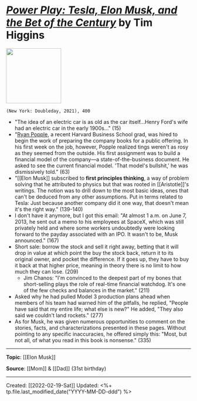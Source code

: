 
# [*Power Play: Tesla, Elon Musk, and the Bet of the Century*](https://www.penguinrandomhouse.com/books/611077/power-play-by-tim-higgins/) by Tim Higgins

<img src="https://images3.penguinrandomhouse.com/cover/9780385545457" width=150>

`(New York: Doubleday, 2021), 400`

- "The idea of an electric car is as old as the car itself...Henry Ford's wife had an electric car in the early 1900s..." (15)
- "[Ryan Popple](https://www.linkedin.com/in/rpopple/), a recent Harvard Business School grad, was hired to begin the work of preparing the company books for a public offering. In his first week on the job, however, Popple realized tings weren't as rosy as they seemed from the outside. His first assignment was to build a financial model of the company—a state-of-the-business document. He asked to see the current financial model. 'That model's bullshit,' he was dismissively told." (63)
- "[[Elon Musk]] subscribed to **first principles thinking**, a way of problem solving that he attributed to physics but that was rooted in [[Aristotle]]'s writings. The notion was to drill down to the most basic ideas, ones that can't be deduced from any other assumptions. Put in terms related to Tesla: Just because another company did it one way, that doesn't mean it's the right way." (139-140)
- I don't have it anymore, but I got this email: "At almost 1 a.m. on June 7, 2013, he sent out a memo to his employees at SpaceX, which was still privately held and where some workers undoubtedly were looking forward to the payday associated with an IPO. It wasn't to be, Musk announced." (167)
- Short sale: borrow the stock and sell it right away, betting that it will drop in value at which point the buy the stock back, return it to its original owner, and pocket the difference. If it goes up, they have to buy it back at that higher price, meaning in theory there is no limit to how much they can lose. (209)
	- Jim Chanos: "I'm convinced to the deepest part of my bones that short-selling plays the role of real-time financial watchdog. It's one of the few checks and balances in the market." (211)
- Asked why he had pulled Model 3 production plans ahead when members of his team had warned him of the pitfalls, he replied, "People have said that my entire life; what else is new?" He added, "They also said we couldn't land rockets." (277)
- As for Musk, he was given numerous opportunities to comment on the stories, facts, and characterizations presented in these pages. Without pointing to any specific inaccuracies, he offered simply this: "Most, but not all, of what you read in this book is nonsense." (335)


--- 
**Topic**: [[Elon Musk]]

**Source**: [[Mom]] & [[Dad]] (31st birthday)

---
Created: [[2022-02-19-Sat]]
Updated: <%+ tp.file.last_modified_date("YYYY-MM-DD-ddd") %>
